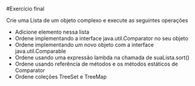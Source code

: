 #Exercício final

Crie uma Lista de um objeto complexo e execute as seguintes operações
* Adicione elemento nessa lista
* Ordene implementando a interface java.util.Comparator no seu objeto
* Ordene implementando um novo objeto com a interface java.util.Comparable
* Ordene usando uma expressão lambda na chamada de suaLista.sort()
* Ordene usando referência de métodos e os métodos estáticos de Comparator
* Ordene coleções TreeSet e TreeMap
